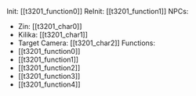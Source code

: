 Init: [[t3201_function0]]
ReInit: [[t3201_function1]]
NPCs:
- Zin: [[t3201_char0]]
- Kilika: [[t3201_char1]]
- Target Camera: [[t3201_char2]]
Functions:
- [[t3201_function0]]
- [[t3201_function1]]
- [[t3201_function2]]
- [[t3201_function3]]
- [[t3201_function4]]
